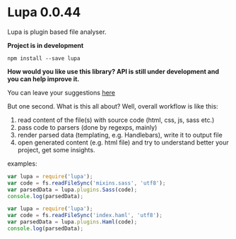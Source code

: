 
Lupa 0.0.44
====

Lupa is plugin based file analyser.


**Project is in development**

`npm install --save lupa`


**How would you like use this library? API is still under development and you can help improve it.**

You can leave your suggestions [here](https://github.com/hex13/lupa/issues)

But one second. What is this all about? Well, overall workflow is like this:

1. read content of the file(s) with source code (html, css, js, sass etc.)   
2. pass code to parsers (done by regexps, mainly)
3. render parsed data (templating, e.g. Handlebars), write it to output file
4. open generated content (e.g. html file) and try to understand better your project, get some insights.


examples:

```js
var lupa = require('lupa');
var code = fs.readFileSync('mixins.sass', 'utf8');
var parsedData = lupa.plugins.Sass(code);
console.log(parsedData);
```
 
```js
var lupa = require('lupa');
var code = fs.readFileSync('index.haml', 'utf8');
var parsedData = lupa.plugins.Haml(code);
console.log(parsedData);
```
